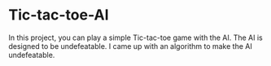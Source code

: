 # Tic-tac-toe-AI

In this project, you can play a simple Tic-tac-toe game with the AI. The AI is designed to be undefeatable. I came up with an algorithm to make the AI undefeatable.
